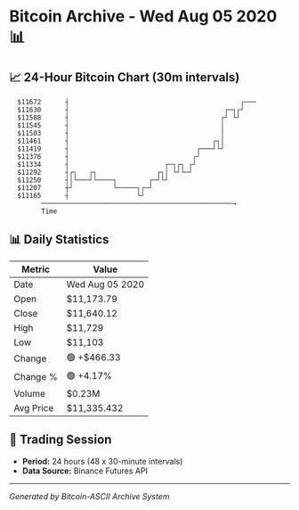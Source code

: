 # Bitcoin Archive - Wed Aug 05 2020 📊

## 📈 24-Hour Bitcoin Chart (30m intervals)

```
  $11672      ┤                                           ┌─── 
  $11630      ┤                                       ┌─┐┌┘    
  $11588      ┤                                      ┌┘ └┘     
  $11545      ┤                                      │         
  $11503      ┤                                      │         
  $11461      ┤                                    ┌┐│         
  $11419      ┤                                ┌───┘└┘         
  $11376      ┤                               ┌┘               
  $11334      ┤                        ┌─┐┌┐ ┌┘                
  $11292      ┤┌┐   ┌┐               ┌┐│ └┘└─┘                 
  $11250      ┤│└───┘└────┐        ┌─┘└┘                       
  $11207      ┼┘          └─────┐┌─┘                           
  $11165      ┤                 └┘                             
        ────────────────────────────────────────────────→
        Time
```

## 📊 Daily Statistics

| Metric | Value |
|--------|-------|
| Date | Wed Aug 05 2020 |
| Open | $11,173.79 |
| Close | $11,640.12 |
| High | $11,729 |
| Low | $11,103 |
| Change | 🟢 +$466.33 |
| Change % | 🟢 +4.17% |
| Volume | $0.23M |
| Avg Price | $11,335.432 |

## 📅 Trading Session

- **Period:** 24 hours (48 x 30-minute intervals)
- **Data Source:** Binance Futures API

---
*Generated by Bitcoin-ASCII Archive System*
